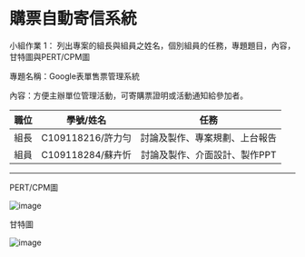 # 購票自動寄信系統

小組作業 1：
列出專案的組長與組員之姓名，個別組員的任務，專題題目，內容，甘特圖與PERT/CPM圖

專題名稱：Google表單售票管理系統

內容：方便主辦單位管理活動，可寄購票證明或活動通知給參加者。

|職位|學號/姓名 |任務 |
|:--:|:--:|:--:|
|組長|C109118216/許力勻|討論及製作、專案規劃、上台報告|
|組員|C109118284/蘇卉忻|討論及製作、介面設計、製作PPT|
-----------------------------
 PERT/CPM圖

![image](https://user-images.githubusercontent.com/113970010/198545596-b266293d-2b28-465b-9b01-c978462ce0bb.png)

甘特圖

![image](https://user-images.githubusercontent.com/113970010/198550890-b1491ae6-61d1-490c-bd3c-31a17613d3e7.png)
